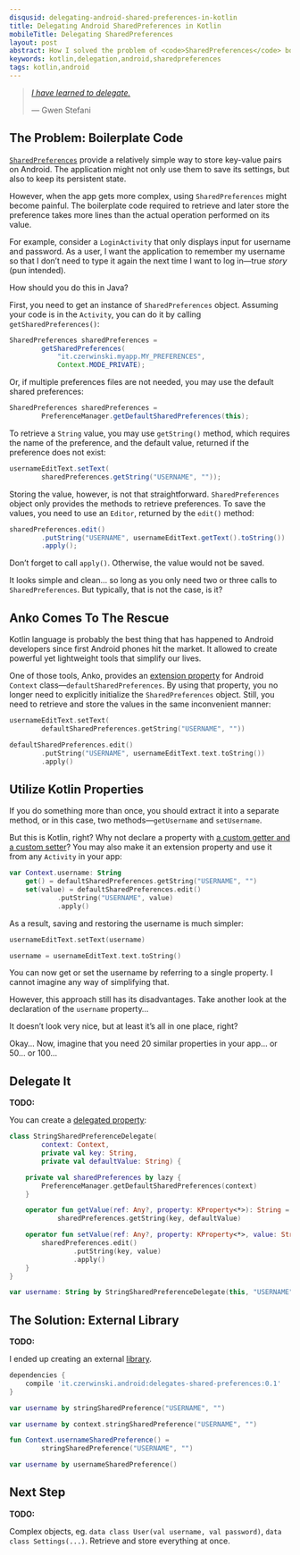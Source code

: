 ```yaml
---
disqusid: delegating-android-shared-preferences-in-kotlin
title: Delegating Android SharedPreferences in Kotlin
mobileTitle: Delegating SharedPreferences
layout: post
abstract: How I solved the problem of <code>SharedPreferences</code> boilerplate code in Android applications
keywords: kotlin,delegation,android,sharedpreferences
tags: kotlin,android
---
```


> [_I have learned to delegate._](https://www.brainyquote.com/quotes/quotes/g/gwenstefan468230.html)
>
> — Gwen Stefani

## The Problem: Boilerplate Code

[`SharedPreferences`](https://developer.android.com/reference/android/content/SharedPreferences.html)
provide a relatively simple way to store key-value pairs on Android.
The application might not only use them to save its settings, but also to keep its persistent state.

However, when the app gets more complex, using `SharedPreferences` might become painful.
The boilerplate code required to retrieve and later store the preference takes more lines
than the actual operation performed on its value.

For example, consider a `LoginActivity` that only displays input for username and password.
As a user, I want the application to remember my username so that I don’t need to type it again
the next time I want to log in—true _story_ (pun intended).

How should you do this in Java?

First, you need to get an instance of `SharedPreferences` object. Assuming your code is in the `Activity`,
you can do it by calling `getSharedPreferences()`:

```java
SharedPreferences sharedPreferences =
        getSharedPreferences(
            "it.czerwinski.myapp.MY_PREFERENCES",
            Context.MODE_PRIVATE);
```

Or, if multiple preferences files are not needed, you may use the default shared preferences:

```java
SharedPreferences sharedPreferences =
        PreferenceManager.getDefaultSharedPreferences(this);
```

To retrieve a `String` value, you may use `getString()` method, which requires the name
of the preference, and the default value, returned if the preference does not exist:

```java
usernameEditText.setText(
        sharedPreferences.getString("USERNAME", ""));
```

Storing the value, however, is not that straightforward. `SharedPreferences` object only provides
the methods to retrieve preferences. To save the values, you need to use an `Editor`,
returned by the `edit()` method:

```java
sharedPreferences.edit()
        .putString("USERNAME", usernameEditText.getText().toString())
        .apply();
```

Don’t forget to call `apply()`. Otherwise, the value would not be saved.

It looks simple and clean… so long as you only need two or three calls to `SharedPreferences`.
But typically, that is not the case, is it?

## Anko Comes To The Rescue

Kotlin language is probably the best thing that has happened to Android developers
since first Android phones hit the market. It allowed to create powerful
yet lightweight tools that simplify our lives.

One of those tools, Anko, provides an
[extension property](https://kotlinlang.org/docs/reference/extensions.html#extension-properties)
for Android `Context` class—`defaultSharedPreferences`. By using that property,
you no longer need to explicitly initialize the `SharedPreferences` object.
Still, you need to retrieve and store the values in the same inconvenient manner:

```kotlin
usernameEditText.setText(
        defaultSharedPreferences.getString("USERNAME", ""))
```

```kotlin
defaultSharedPreferences.edit()
        .putString("USERNAME", usernameEditText.text.toString())
        .apply()
```

## Utilize Kotlin Properties

If you do something more than once, you should extract it into a separate method, or in this case,
two methods—`getUsername` and `setUsername`.

But this is Kotlin, right? Why not declare a property with
[a custom getter and a custom setter](https://kotlinlang.org/docs/reference/properties.html#getters-and-setters)?
You may also make it an extension property and use it from any `Activity` in your app:

```kotlin
var Context.username: String
    get() = defaultSharedPreferences.getString("USERNAME", "")
    set(value) = defaultSharedPreferences.edit()
            .putString("USERNAME", value)
            .apply()
```

As a result, saving and restoring the username is much simpler:

```kotlin
usernameEditText.setText(username)
```

```kotlin
username = usernameEditText.text.toString()
```

You can now get or set the username by referring to a single property.
I cannot imagine any way of simplifying that.

However, this approach still has its disadvantages.
Take another look at the declaration of the `username` property…

It doesn’t look very nice, but at least it’s all in one place, right?

Okay… Now, imagine that you need 20 similar properties in your app… or 50… or 100…

## Delegate It

**TODO:**

You can create a [delegated property](https://kotlinlang.org/docs/reference/delegated-properties.html):

```kotlin
class StringSharedPreferenceDelegate(
        context: Context,
        private val key: String,
        private val defaultValue: String) {

    private val sharedPreferences by lazy {
        PreferenceManager.getDefaultSharedPreferences(context)
    }

    operator fun getValue(ref: Any?, property: KProperty<*>): String =
            sharedPreferences.getString(key, defaultValue)

    operator fun setValue(ref: Any?, property: KProperty<*>, value: String): Unit {
        sharedPreferences.edit()
                .putString(key, value)
                .apply()
    }
}
```

```kotlin
var username: String by StringSharedPreferenceDelegate(this, "USERNAME", "")
```

## The Solution: External Library

**TODO:**

I ended up creating an external
[library](https://github.com/sczerwinski/android-delegates-shared-preferences/tree/master).

```gradle
dependencies {
    compile 'it.czerwinski.android:delegates-shared-preferences:0.1'
}
```

```kotlin
var username by stringSharedPreference("USERNAME", "")
```

```kotlin
var username by context.stringSharedPreference("USERNAME", "")
```

```kotlin
fun Context.usernameSharedPreference() =
        stringSharedPreference("USERNAME", "")
```

```kotlin
var username by usernameSharedPreference()
```

## Next Step

**TODO:**

Complex objects, eg. `data class User(val username, val password)`, `data class Settings(...)`.
Retrieve and store everything at once.
